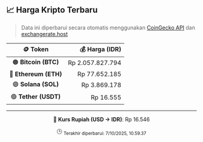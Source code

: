

<!-- HARGA_KRIPTO -->
## 📈 Harga Kripto Terbaru

> Data ini diperbarui secara otomatis menggunakan [CoinGecko API](https://www.coingecko.com/) dan [exchangerate.host](https://exchangerate.host/)

<div align="center">

| 🪙 Token | 💰 Harga (IDR) |
|:------:|---------------:|
| 🟠 **Bitcoin (BTC)**   | Rp 2.057.827.794 |
| 🔵 **Ethereum (ETH)**  | Rp 77.652.185 |
| 🟣 **Solana (SOL)**    | Rp 3.869.178 |
| 🟢 **Tether (USDT)**   | Rp 16.555 |

---

💱 **Kurs Rupiah (USD → IDR)**: Rp 16.546

🕒 <sub>Terakhir diperbarui: 7/10/2025, 10.59.37</sub>

</div>
<!-- /HARGA_KRIPTO -->